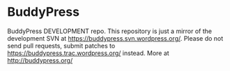 # BuddyPress
BuddyPress DEVELOPMENT repo. This repository is just a mirror of the development SVN at https://buddypress.svn.wordpress.org/. Please do not send pull requests, submit patches to https://buddypress.trac.wordpress.org/ instead. More at http://buddypress.org/
